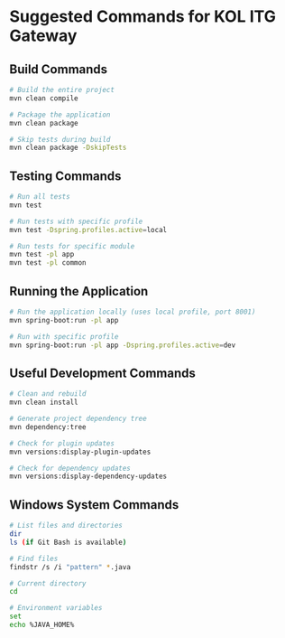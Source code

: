# Suggested Commands for KOL ITG Gateway

## Build Commands
```bash
# Build the entire project
mvn clean compile

# Package the application
mvn clean package

# Skip tests during build
mvn clean package -DskipTests
```

## Testing Commands
```bash
# Run all tests
mvn test

# Run tests with specific profile
mvn test -Dspring.profiles.active=local

# Run tests for specific module
mvn test -pl app
mvn test -pl common
```

## Running the Application
```bash
# Run the application locally (uses local profile, port 8001)
mvn spring-boot:run -pl app

# Run with specific profile
mvn spring-boot:run -pl app -Dspring.profiles.active=dev
```

## Useful Development Commands
```bash
# Clean and rebuild
mvn clean install

# Generate project dependency tree
mvn dependency:tree

# Check for plugin updates
mvn versions:display-plugin-updates

# Check for dependency updates
mvn versions:display-dependency-updates
```

## Windows System Commands
```bash
# List files and directories
dir
ls (if Git Bash is available)

# Find files
findstr /s /i "pattern" *.java

# Current directory
cd

# Environment variables
set
echo %JAVA_HOME%
```